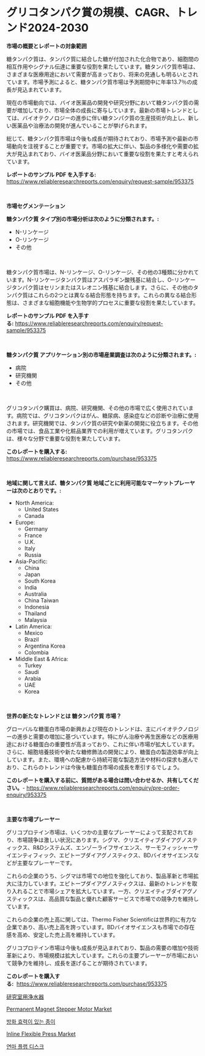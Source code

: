 <p><h1>グリコタンパク賞の規模、CAGR、トレンド2024-2030</h1></p><p><strong>市場の概要とレポートの対象範囲</strong></p>
<p><p>糖タンパク質は、タンパク質に結合した糖が付加された化合物であり、細胞間の相互作用やシグナル伝達に重要な役割を果たしています。糖タンパク質市場は、さまざまな医療用途において需要が高まっており、将来の見通しも明るいとされています。市場予測によると、糖タンパク質市場は予測期間中に年率13.7％の成長が見込まれています。</p><p>現在の市場動向では、バイオ医薬品の開発や研究分野において糖タンパク質の需要が増加しており、市場全体の成長に寄与しています。最新の市場トレンドとしては、バイオテクノロジーの進歩に伴い糖タンパク質の生産技術が向上し、新しい医薬品や治療法の開発が進んでいることが挙げられます。</p><p>総じて、糖タンパク質市場は今後も成長が期待されており、市場予測や最新の市場動向を注視することが重要です。市場の拡大に伴い、製品の多様化や需要の拡大が見込まれており、バイオ医薬品分野において重要な役割を果たすと考えられています。</p></p>
<p><strong>レポートのサンプル PDF を入手する:</strong> <a href="https://www.reliableresearchreports.com/enquiry/request-sample/953375">https://www.reliableresearchreports.com/enquiry/request-sample/953375</a></p>
<p>&nbsp;</p>
<p><strong>市場セグメンテーション</strong></p>
<p><strong>糖タンパク質 タイプ別の市場分析は次のように分類されます。:</strong></p>
<p><ul><li>N-リンケージ</li><li>O-リンケージ</li><li>その他</li></ul></p>
<p>&nbsp;</p>
<p><p>糖タンパク質市場は、N-リンケージ、O-リンケージ、その他の3種類に分かれています。N-リンケージタンパク質はアスパラギン酸残基に結合し、O-リンケージタンパク質はセリンまたはスレオニン残基に結合します。さらに、その他のタンパク質はこれらの2つとは異なる結合形態を持ちます。これらの異なる結合形態は、さまざまな細胞機能や生物学的プロセスに重要な役割を果たしています。</p></p>
<p><strong>レポートのサンプル PDF を入手する:</strong>&nbsp;<a href="https://www.reliableresearchreports.com/enquiry/request-sample/953375">https://www.reliableresearchreports.com/enquiry/request-sample/953375</a></p>
<p>&nbsp;</p>
<p><strong> 糖タンパク質 アプリケーション別の市場産業調査は次のように分類されます。:</strong></p>
<p><ul><li>病院</li><li>研究機関</li><li>その他</li></ul></p>
<p>&nbsp;</p>
<p><p>グリコタンパク購買は、病院、研究機関、その他の市場で広く使用されています。病院では、グリコタンパクはがん、糖尿病、感染症などの診断や治療に使用されます。研究機関では、タンパク質の研究や新薬の開発に役立ちます。その他の市場では、食品工業や化粧品業界での利用が増えています。グリコタンパクは、様々な分野で重要な役割を果たしています。</p></p>
<p><strong>このレポートを購入する:</strong>&nbsp; <a href="https://www.reliableresearchreports.com/purchase/953375">https://www.reliableresearchreports.com/purchase/953375</a></p>
<p>&nbsp;</p>
<p><strong>地域に関して言えば、糖タンパク質 地域ごとに利用可能なマーケットプレーヤーは次のとおりです。:</strong></p>
<p><ul>
    <li>
        North America:
        <ul>
            <li>United States</li>
            <li>Canada</li>
        </ul>
    </li>
    <li>
        Europe:
        <ul>
            <li>Germany</li>
            <li>France</li>
            <li>U.K.</li>
            <li>Italy</li>
            <li>Russia</li>
        </ul>
    </li>
    <li>
        Asia-Pacific:
        <ul>
            <li>China</li>
            <li>Japan</li>
            <li>South Korea</li>
            <li>India</li>
            <li>Australia</li>
            <li>China Taiwan</li>
            <li>Indonesia</li>
            <li>Thailand</li>
            <li>Malaysia</li>
        </ul>
    </li>
    <li>
        Latin America:
        <ul>
            <li>Mexico</li>
            <li>Brazil</li>
            <li>Argentina Korea</li>
            <li>Colombia</li>
        </ul>
    </li>
    <li>
        Middle East & Africa:
        <ul>
            <li>Turkey</li>
            <li>Saudi</li>
            <li>Arabia</li>
            <li>UAE</li>
            <li>Korea</li>
        </ul>
    </li>
    </ul></p>
<p>&nbsp;</p>
<p><strong>世界の新たなトレンドとは 糖タンパク質 市場？</strong></p>
<p><p>グローバルな糖蛋白市場の新興および現在のトレンドは、主にバイオテクノロジーの進歩と需要の増加に基づいています。特にがん治療や再生医療などの医療用途における糖蛋白の重要性が高まっており、これに伴い市場が拡大しています。さらに、細胞培養技術や新たな糖修飾法の開発により、糖蛋白の製造効率が向上しています。また、環境への配慮から持続可能な製造方法や材料の探求も進んでおり、これらのトレンドは今後も糖蛋白市場の成長を牽引するでしょう。</p></p>
<p><strong>このレポートを購入する前に、質問がある場合は問い合わせるか、共有してください。</strong>- <a href="https://www.reliableresearchreports.com/enquiry/pre-order-enquiry/953375">https://www.reliableresearchreports.com/enquiry/pre-order-enquiry/953375</a></p>
<p>&nbsp;</p>
<p><strong>主要な市場プレーヤー</strong></p>
<p><p>グリコプロテイン市場は、いくつかの主要なプレーヤーによって支配されており、市場競争は激しい状況にあります。シグマ、クリエイティブダイアグノスティックス、R&Dシステムズ、エンゾーライフサイエンス、サーモフィッシャーサイエンティフィック、エピトープダイアグノスティクス、BDバイオサイエンスなどが主要なプレーヤーです。</p><p>これらの企業のうち、シグマは市場での地位を強化しており、製品革新と市場拡大に注力しています。エピトープダイアグノスティクスは、最新のトレンドを取り入れることで市場シェアを拡大しています。一方、クリエイティブダイアグノスティックスは、高品質な製品と優れた顧客サービスで市場での競争力を維持しています。</p><p>これらの企業の売上高に関しては、Thermo Fisher Scientificは世界的に有力な企業であり、高い売上高を誇っています。BDバイオサイエンスも市場での存在感を高め、安定した売上高を維持しています。</p><p>グリコプロテイン市場は今後も成長が見込まれており、製品の需要の増加や技術革新により、市場規模は拡大しています。これらの主要プレーヤーが市場において競争力を維持し、成長を遂げることが期待されています。</p></p>
<p><strong>このレポートを購入する:</strong>&nbsp;&nbsp;<a href="https://www.reliableresearchreports.com/purchase/953375">https://www.reliableresearchreports.com/purchase/953375</a></p>
<p><p><a href="https://medium.com/@leonstoltrtenberg89/%E7%A0%94%E7%A9%B6%E6%89%80%E7%94%A8%E6%B5%84%E6%B0%B4%E5%99%A8%E5%B8%82%E5%A0%B4%E5%B1%95%E6%9C%9B-%E7%94%A3%E6%A5%AD%E6%A6%82%E8%A6%81%E3%81%A8%E4%BA%88%E6%B8%AC-2024%E5%B9%B4%E3%81%8B%E3%82%892031%E5%B9%B4-66adf5c874a2">研究室用浄水器</a></p><p><a href="https://view.publitas.com/reportprime-1/permanent-magnet-stepper-motor-market-size-share-trends-analysis-report-by-application-regional-outlook-competitive-strategies-and-segment-forecasts-2024-2031/">Permanent Magnet Stepper Motor Market</a></p><p><a href="https://medium.com/@cgj978890309/%ED%99%94%EC%9E%AC-%EB%B0%A9%EC%A7%80-%EC%A2%85%EC%9D%B4-%EC%8B%9C%EC%9E%A5-%EB%B6%84%EC%84%9D-%EA%B7%B8%EC%9D%98-cagr-%EC%8B%9C%EC%9E%A5-%EC%84%B8%EB%B6%84%ED%99%94-%EB%B0%8F-%EC%84%B8%EA%B3%84-%EC%82%B0%EC%97%85-%EA%B0%9C%EC%9A%94-082b947cba53">방화 효력이 있는 종이</a></p><p><a href="https://thundering-castanet-c65.notion.site/Inline-Flexible-Press-Market-Size-Global-Industry-Overview-Market-Segmentation-and-Forecast-2024--065ca82478824cc7af04f5b400f59a97">Inline Flexible Press Market</a></p><p><a href="https://medium.com/@mosesspinka1914/%EC%97%B0%EB%A7%88-%ED%94%8C%EB%9E%A9-%EB%94%94%EC%8A%A4%ED%81%AC-%EC%8B%9C%EC%9E%A5-%EC%8B%9C%EC%9E%A5-cagr-%EC%8B%9C%EC%9E%A5-%ED%8A%B8%EB%A0%8C%EB%93%9C-%EB%B0%8F-%EC%84%B1%EC%9E%A5-%EC%A0%84%EB%9E%B5%EC%97%90-%EB%8C%80%ED%95%9C-%ED%86%B5%EC%B0%B0%EB%A0%A5-77c0d145fac5">연마 플랩 디스크</a></p></p>
